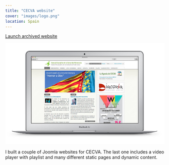 ```yaml
---
title: "CECVA website"
cover: "images/logo.png"
location: Spain
---
```


<p class="work-links">
<a class="btn icon icon-external" href="http://cecva.herokuapp.com" target="_blank">Launch archived website</a>
</p>

![](./images/1.jpg)

I built a couple of Joomla websites for CECVA. The last one includes a video player with playlist and many different static pages and dynamic content.
